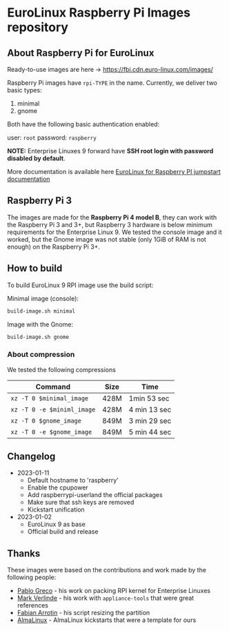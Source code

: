 # EuroLinux Raspberry Pi Images repository

## About Raspberry Pi for EuroLinux

Ready-to-use images are here -> https://fbi.cdn.euro-linux.com/images/

Raspberry Pi images have `rpi-TYPE` in the name. Currently, we deliver two basic types:

1. minimal
2. gnome

Both have the following basic authentication enabled:

user: `root`
password: `raspberry`

**NOTE:** Enterprise Linuxes 9 forward have **SSH root login with password
disabled by default**.

More documentation is available here [EuroLinux for Raspberry PI jumpstart
documentation](https://docs.euro-linux.com/jumpstarts/rpi/)

## Raspberry Pi 3

The images are made for the **Raspberry Pi 4 model B**, they can work with the
Raspberry Pi 3 and 3+, but Raspberry 3 hardware is below minimum requirements
for the Enterprise Linux 9. We tested the console image and it worked, but
the Gnome image was not stable (only 1GiB of RAM is not enough) on the Raspberry Pi
3+.

## How to build
To build EuroLinux 9 RPI image use the build script:

Minimal image (console):

```bash
build-image.sh minimal
```

Image with the Gnome:

```bash
build-image.sh gnome
```

### About compression
We tested the following compressions

| Command | Size | Time |
|---------|---|----|
| `xz -T 0 $minimal_image` | 428M | 1min 53 sec |
| `xz -T 0 -e $miniml_image` | 428M | 4 min 13 sec |
| `xz -T 0 $gnome_image` | 849M | 3 min 29 sec|
| `xz -T 0 -e $gnome_image` | 849M  | 5 min 44 sec |

## Changelog

- 2023-01-11 
    - Default hostname to 'raspberry'
    - Enable the cpupower 
    - Add raspberrypi-userland the official packages
    - Make sure that ssh keys are removed
    - Kickstart unification 
- 2023-01-02 
    - EuroLinux 9 as base
    - Official build and release

## Thanks
These images were based on the contributions and work made by the following people:

- [Pablo Greco](https://github.com/psgreco) - his work on packing RPI kernel for Enterprise Linuxes
- [Mark Verlinde](https://github.com/markVnl) - his work with `appliance-tools` that were great references
- [Fabian Arrotin](https://github.com/arrfab) - his script resizing the partition
- [AlmaLinux](https://github.com/AlmaLinux/raspberry-pi) - AlmaLinux kickstarts that were a template for ours
